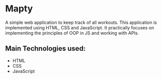 # Mapty
A simple web application to keep track of all workouts.
This application is implemented using HTML, CSS and JavaScript. 
It practically focuses on implementing the principles of OOP in JS and working
with APIs.
## Main Technologies used:

- HTML
- CSS
- JavaScript 
